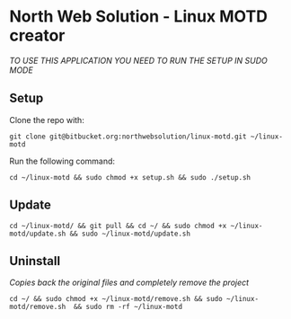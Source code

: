 # North Web Solution - Linux MOTD creator
*TO USE THIS APPLICATION YOU NEED TO RUN THE SETUP IN SUDO MODE*

## Setup

Clone the repo with:
```
git clone git@bitbucket.org:northwebsolution/linux-motd.git ~/linux-motd
```

Run the following command:
```
cd ~/linux-motd && sudo chmod +x setup.sh && sudo ./setup.sh
```

## Update
```
cd ~/linux-motd/ && git pull && cd ~/ && sudo chmod +x ~/linux-motd/update.sh && sudo ~/linux-motd/update.sh
```

## Uninstall
*Copies back the original files and completely remove the project*
```
cd ~/ && sudo chmod +x ~/linux-motd/remove.sh && sudo ~/linux-motd/remove.sh  && sudo rm -rf ~/linux-motd
```
